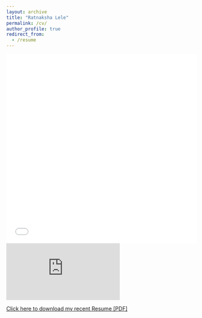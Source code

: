 ```yaml
---
layout: archive
title: "Ratnaksha Lele"
permalink: /cv/
author_profile: true
redirect_from:
  - /resume
---
```


<iframe src="/files/rlele_cv.pdf" width="100%" height="500" frameborder="no" border="0" marginwidth="0" marginheight="0"></iframe>
<embed src="http://ratnaksha.github.io/files/rlele_cv.pdf" type='application/pdf'>

[Click here to download my recent Resume [PDF]](http://ratnaksha.github.io/files/rlele_cv.pdf)
<!-- <embed src="http://ratnaksha.github.io/files/rlele_cv.pdf" width="650" height="1800" type='application/pdf'> -->
